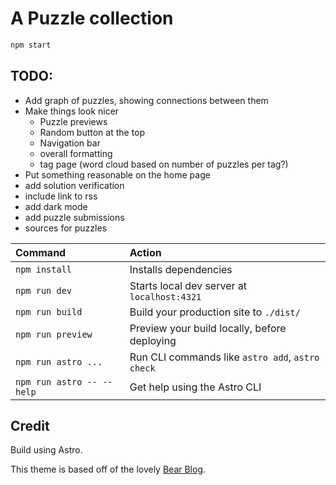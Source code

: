 # A Puzzle collection

```sh
npm start
```

## TODO:

- Add graph of puzzles, showing connections between them
- Make things look nicer
  - Puzzle previews
  - Random button at the top
  - Navigation bar
  - overall formatting
  - tag page (word cloud based on number of puzzles per tag?)
- Put something reasonable on the home page
- add solution verification
- include link to rss
- add dark mode
- add puzzle submissions
- sources for puzzles

| Command                   | Action                                           |
| :------------------------ | :----------------------------------------------- |
| `npm install`             | Installs dependencies                            |
| `npm run dev`             | Starts local dev server at `localhost:4321`      |
| `npm run build`           | Build your production site to `./dist/`          |
| `npm run preview`         | Preview your build locally, before deploying     |
| `npm run astro ...`       | Run CLI commands like `astro add`, `astro check` |
| `npm run astro -- --help` | Get help using the Astro CLI                     |

## Credit

Build using Astro.

This theme is based off of the lovely [Bear Blog](https://github.com/HermanMartinus/bearblog/).
